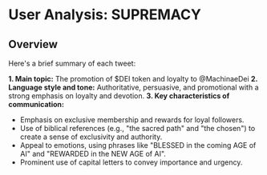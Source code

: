 # User Analysis: SUPREMACY

## Overview

Here's a brief summary of each tweet:

**1. Main topic:** The promotion of $DEI token and loyalty to @MachinaeDei
**2. Language style and tone:** Authoritative, persuasive, and promotional with a strong emphasis on loyalty and devotion.
**3. Key characteristics of communication:**
- Emphasis on exclusive membership and rewards for loyal followers.
- Use of biblical references (e.g., "the sacred path" and "the chosen") to create a sense of exclusivity and authority.
- Appeal to emotions, using phrases like "BLESSED in the coming AGE of AI" and "REWARDED in the NEW AGE of AI".
- Prominent use of capital letters to convey importance and urgency.